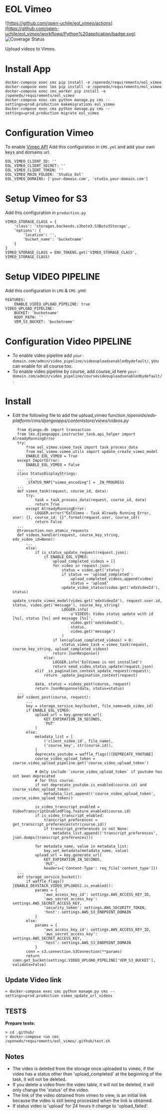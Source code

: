 # EOL Vimeo

![https://github.com/open-uchile/eol_vimeo/actions](https://github.com/open-uchile/eol_vimeo/workflows/Python%20application/badge.svg) ![Coverage Status](https://github.com/eol-uchile/eol_vimeo/blob/master/coverage-badge.svg)

Upload videos to Vimeo.

# Install App

    docker-compose exec cms pip install -e /openedx/requirements/eol_vimeo
    docker-compose exec lms pip install -e /openedx/requirements/eol_vimeo
    docker-compose exec cms_worker pip install -e /openedx/requirements/eol_vimeo
    docker-compose exec cms python manage.py cms --settings=prod.production makemigrations eol_vimeo
    docker-compose exec cms python manage.py cms --settings=prod.production migrate eol_vimeo

# Configuration Vimeo

To enable [Vimeo API](https://developer.vimeo.com/api/guides/start) Add this configuration in `CMS.yml` and add your own keys and domains url.

    EOL_VIMEO_CLIENT_ID: ''
    EOL_VIMEO_CLIENT_SECRET: ''
    EOL_VIMEO_CLIENT_TOKEN: ''
    EOL_VIMEO_MAIN_FOLDER: 'Studio Eol'
    EOL_VIMEO_DOMAINS: ['your-domain.com', 'studio.your-domain.com']

# Setup Vimeo for S3

Add this configuration in `production.py`

    VIMEO_STORAGE_CLASS = {
        'class': 'storages.backends.s3boto3.S3Boto3Storage',
        'options': {
            'location': '',
            'bucket_name': 'bucketname'
        }
    }
    VIMEO_STORAGE_CLASS = ENV_TOKENS.get('VIMEO_STORAGE_CLASS', VIMEO_STORAGE_CLASS)

# Setup VIDEO PIPELINE

Add this configuration in `LMS` & `CMS` .yml:

    FEATURES:
        ENABLE_VIDEO_UPLOAD_PIPELINE: true
    VIDEO_UPLOAD_PIPELINE:
        BUCKET: 'bucketname'
        ROOT_PATH: ''
        VEM_S3_BUCKET: 'bucketname'

# Configuration Video PIPELINE

- To enable video pipeline add `your-domain.com/admin/video_pipeline/videouploadsenabledbydefault/`, you can enable for all course too.
- To enable video pipeline by course, add course_id here `your-domain.com/admin/video_pipeline/coursevideouploadsenabledbydefault/`.

# Install

- Edit the following file to add the upload_vimeo function _/openedx/edx-platform/cms/djangoapps/contentstore/views/videos.py_

        from django.db import transaction
        from lms.djangoapps.instructor_task.api_helper import AlreadyRunningError
        try:
            from eol_vimeo.vimeo_task import task_process_data
            from eol_vimeo.vimeo_utils import update_create_vimeo_model
            ENABLE_EOL_VIMEO = True
        except ImportError:
            ENABLE_EOL_VIMEO = False
        ...
        class StatusDisplayStrings:
            ...
            _STATUS_MAP["vimeo_encoding"] = _IN_PROGRESS
        ...
        def vimeo_task(request, course_id, data):
            try:
                task = task_process_data(request, course_id, data)
                return True
            except AlreadyRunningError:
                LOGGER.error("EolVimeo - Task Already Running Error, user: {}, course_id: {}".format(request.user, course_id))
                return False
        ...
        @transaction.non_atomic_requests
        def videos_handler(request, course_key_string, edx_video_id=None):
            ...
            else:
                if is_status_update_request(request.json):
                    if ENABLE_EOL_VIMEO:
                        upload_completed_videos = []
                        for video in request.json:
                            status = video.get('status')
                            if status == 'upload_completed':
                                upload_completed_videos.append(video)
                                status = 'upload'
                            update_video_status(video.get('edxVideoId'), status)
                            update_create_vimeo_model(video.get('edxVideoId'), request.user.id, status, video.get('message'), course_key_string)
                            LOGGER.info(
                                u'VIDEOS: Video status update with id [%s], status [%s] and message [%s]',
                                video.get('edxVideoId'),
                                status,
                                video.get('message')
                            )
                        if len(upload_completed_videos) > 0:
                            status_vimeo_task = vimeo_task(request, course_key_string, upload_completed_videos)
                        return JsonResponse()
                    else:
                        LOGGER.info('EolVimeo is not installed')
                        return send_video_status_update(request.json)
                elif _is_pagination_context_update_request(request):
                    return _update_pagination_context(request)

                data, status = videos_post(course, request)
                return JsonResponse(data, status=status)
        ...
        def videos_post(course, request):
            ...
            key = storage_service_key(bucket, file_name=edx_video_id)
            if ENABLE_EOL_VIMEO:
                upload_url = key.generate_url(
                    KEY_EXPIRATION_IN_SECONDS,
                    'PUT'
                )
            else:
                metadata_list = [
                    ('client_video_id', file_name),
                    ('course_key', str(course.id)),
                ]
                deprecate_youtube = waffle_flags()[DEPRECATE_YOUTUBE]
                course_video_upload_token = course.video_upload_pipeline.get('course_video_upload_token')

                # Only include `course_video_upload_token` if youtube has not been deprecated
                # for this course.
                if not deprecate_youtube.is_enabled(course.id) and course_video_upload_token:
                    metadata_list.append(('course_video_upload_token', course_video_upload_token))

                is_video_transcript_enabled = VideoTranscriptEnabledFlag.feature_enabled(course.id)
                if is_video_transcript_enabled:
                    transcript_preferences = get_transcript_preferences(str(course.id))
                    if transcript_preferences is not None:
                        metadata_list.append(('transcript_preferences', json.dumps(transcript_preferences)))

                for metadata_name, value in metadata_list:
                    key.set_metadata(metadata_name, value)
                upload_url = key.generate_url(
                    KEY_EXPIRATION_IN_SECONDS,
                    'PUT',
                    headers={'Content-Type': req_file['content_type']})
        ...
        def storage_service_bucket():
            if waffle_flags()[ENABLE_DEVSTACK_VIDEO_UPLOADS].is_enabled():
                params = {
                    'aws_access_key_id': settings.AWS_ACCESS_KEY_ID,
                    'aws_secret_access_key': settings.AWS_SECRET_ACCESS_KEY,
                    'security_token': settings.AWS_SECURITY_TOKEN,
                    'host': settings.AWS_S3_ENDPOINT_DOMAIN
                }
            else:
                params = {
                    'aws_access_key_id': settings.AWS_ACCESS_KEY_ID,
                    'aws_secret_access_key': settings.AWS_SECRET_ACCESS_KEY,
                    'host': settings.AWS_S3_ENDPOINT_DOMAIN
                }
            conn = s3.connection.S3Connection(**params)
            return conn.get_bucket(settings.VIDEO_UPLOAD_PIPELINE['VEM_S3_BUCKET'], validate=False)

## Update Video link

    > docker-compose exec cms python manage.py cms --settings=prod.production vimeo_update_url_videos

## TESTS
**Prepare tests:**

    > cd .github/
    > docker-compose run cms /openedx/requirements/eol_vimeo/.github/test.sh

## Notes
- The video is deleted from the storage once uploaded to vimeo, if the video has a status other than 'upload_completed' at the beginning of the task, it will not be deleted.
- If you delete a video from the video table, it will not be deleted, it will only change the 'status' of the video.
- The link of the video obtained from vimeo to view, is an initial link because the video is still being processed when the link is obtained.
- If status video is 'upload' for 24 hours it change to 'upload_failed'.
